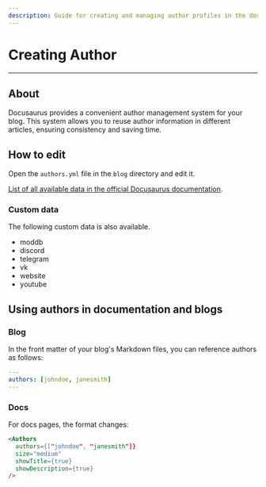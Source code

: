 ```yaml
---
description: Guide for creating and managing author profiles in the documentation
---
```


# Creating Author

___

## About

Docusaurus provides a convenient author management system for your blog. This system allows you to reuse author information in different articles, ensuring consistency and saving time.

## How to edit

Open the `authors.yml` file in the `blog` directory and edit it.

[List of all available data in the official Docusaurus documentation](https://docusaurus.io/docs/blog#global-authors).

### Custom data

The following custom data is also available.

- moddb
- discord
- telegram
- vk
- website
- youtube

## Using authors in documentation and blogs

### Blog

In the front matter of your blog's Markdown files, you can reference authors as follows:

```yml
---
authors: [johndoe, janesmith]
---
```

### Docs

For docs pages, the format changes:

```html
<Authors
  authors={["johndoe", "janesmith"]}
  size="medium"
  showTitle={true}
  showDescription={true}
/>
```
